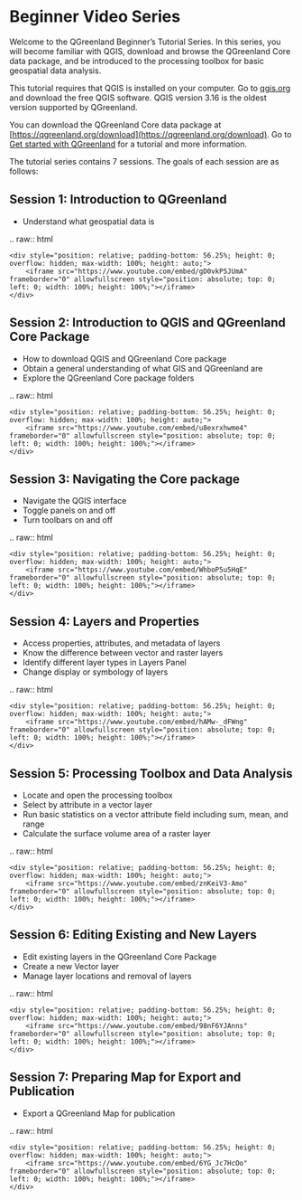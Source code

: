 # Beginner Video Series

Welcome to the QGreenland Beginner’s Tutorial Series. In this series, you will become familiar with QGIS, download and browse the QGreenland Core data package, and be introduced to the processing toolbox for basic geospatial data analysis.

This tutorial requires that QGIS is installed on your computer. Go to [qgis.org](https://www.qgis.org/) and download the free QGIS software. QGIS version 3.16 is the oldest version supported by QGreenland.

You can download the QGreenland Core data package at [https://qgreenland.org/download](https://qgreenland.org/download). Go to [Get started with QGreenland](https://qgreenland.readthedocs.io/en/latest/tutorials/get-started.html) for a tutorial and more information.

The tutorial series contains 7 sessions. The goals of each session are as follows:

## Session 1: Introduction to QGreenland

- Understand what geospatial data is

.. raw:: html

    <div style="position: relative; padding-bottom: 56.25%; height: 0; overflow: hidden; max-width: 100%; height: auto;">
        <iframe src="https://www.youtube.com/embed/gD0vkP5JUmA" frameborder="0" allowfullscreen style="position: absolute; top: 0; left: 0; width: 100%; height: 100%;"></iframe>
    </div>

## Session 2: Introduction to QGIS and QGreenland Core Package

- How to download QGIS and QGreenland Core package
- Obtain a general understanding of what GIS and QGreenland are
- Explore the QGreenland Core package folders

.. raw:: html

    <div style="position: relative; padding-bottom: 56.25%; height: 0; overflow: hidden; max-width: 100%; height: auto;">
        <iframe src="https://www.youtube.com/embed/u8exrxhwme4" frameborder="0" allowfullscreen style="position: absolute; top: 0; left: 0; width: 100%; height: 100%;"></iframe>
    </div>

## Session 3: Navigating the Core package

- Navigate the QGIS interface
- Toggle panels on and off
- Turn toolbars on and off

.. raw:: html

    <div style="position: relative; padding-bottom: 56.25%; height: 0; overflow: hidden; max-width: 100%; height: auto;">
        <iframe src="https://www.youtube.com/embed/WhboP5u5HqE" frameborder="0" allowfullscreen style="position: absolute; top: 0; left: 0; width: 100%; height: 100%;"></iframe>
    </div>

## Session 4: Layers and Properties

- Access properties, attributes, and metadata of layers
- Know the difference between vector and raster layers
- Identify different layer types in Layers Panel
- Change display or symbology of layers

.. raw:: html

    <div style="position: relative; padding-bottom: 56.25%; height: 0; overflow: hidden; max-width: 100%; height: auto;">
        <iframe src="https://www.youtube.com/embed/hAMw-_dFWng" frameborder="0" allowfullscreen style="position: absolute; top: 0; left: 0; width: 100%; height: 100%;"></iframe>
    </div>

## Session 5: Processing Toolbox and Data Analysis

- Locate and open the processing toolbox
- Select by attribute in a vector layer
- Run basic statistics on a vector attribute field including sum, mean, and range
- Calculate the surface volume area of a raster layer

.. raw:: html

    <div style="position: relative; padding-bottom: 56.25%; height: 0; overflow: hidden; max-width: 100%; height: auto;">
        <iframe src="https://www.youtube.com/embed/znKeiV3-Amo" frameborder="0" allowfullscreen style="position: absolute; top: 0; left: 0; width: 100%; height: 100%;"></iframe>
    </div>

## Session 6: Editing Existing and New Layers

- Edit existing layers in the QGreenland Core Package
- Create a new Vector layer
- Manage layer locations and removal of layers

.. raw:: html

    <div style="position: relative; padding-bottom: 56.25%; height: 0; overflow: hidden; max-width: 100%; height: auto;">
        <iframe src="https://www.youtube.com/embed/98nF6YJAnns" frameborder="0" allowfullscreen style="position: absolute; top: 0; left: 0; width: 100%; height: 100%;"></iframe>
    </div>

## Session 7: Preparing Map for Export and Publication

- Export a QGreenland Map for publication

.. raw:: html

    <div style="position: relative; padding-bottom: 56.25%; height: 0; overflow: hidden; max-width: 100%; height: auto;">
        <iframe src="https://www.youtube.com/embed/6YG_Jc7HcOo" frameborder="0" allowfullscreen style="position: absolute; top: 0; left: 0; width: 100%; height: 100%;"></iframe>
    </div>
